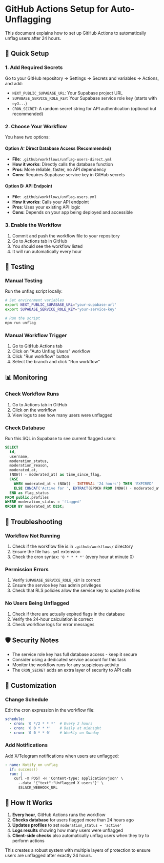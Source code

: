 # GitHub Actions Setup for Auto-Unflagging

This document explains how to set up GitHub Actions to automatically unflag users after 24 hours.

## 🚀 Quick Setup

### 1. Add Required Secrets

Go to your GitHub repository → Settings → Secrets and variables → Actions, and add:

- `NEXT_PUBLIC_SUPABASE_URL`: Your Supabase project URL
- `SUPABASE_SERVICE_ROLE_KEY`: Your Supabase service role key (starts with `eyJ...`)
- `CRON_SECRET`: A random secret string for API authentication (optional but recommended)

### 2. Choose Your Workflow

You have two options:

#### Option A: Direct Database Access (Recommended)
- **File**: `.github/workflows/unflag-users-direct.yml`
- **How it works**: Directly calls the database function
- **Pros**: More reliable, faster, no API dependency
- **Cons**: Requires Supabase service key in GitHub secrets

#### Option B: API Endpoint
- **File**: `.github/workflows/unflag-users.yml`
- **How it works**: Calls your API endpoint
- **Pros**: Uses your existing API logic
- **Cons**: Depends on your app being deployed and accessible

### 3. Enable the Workflow

1. Commit and push the workflow file to your repository
2. Go to Actions tab in GitHub
3. You should see the workflow listed
4. It will run automatically every hour

## 🧪 Testing

### Manual Testing

Run the unflag script locally:

```bash
# Set environment variables
export NEXT_PUBLIC_SUPABASE_URL="your-supabase-url"
export SUPABASE_SERVICE_ROLE_KEY="your-service-key"

# Run the script
npm run unflag
```

### Manual Workflow Trigger

1. Go to GitHub Actions tab
2. Click on "Auto Unflag Users" workflow
3. Click "Run workflow" button
4. Select the branch and click "Run workflow"

## 📊 Monitoring

### Check Workflow Runs

1. Go to Actions tab in GitHub
2. Click on the workflow
3. View logs to see how many users were unflagged

### Check Database

Run this SQL in Supabase to see current flagged users:

```sql
SELECT 
  id,
  username,
  moderation_status,
  moderation_reason,
  moderated_at,
  (NOW() - moderated_at) as time_since_flag,
  CASE 
    WHEN moderated_at < (NOW() - INTERVAL '24 hours') THEN 'EXPIRED'
    ELSE CONCAT('Active for ', EXTRACT(EPOCH FROM (NOW() - moderated_at))/3600, ' more hours')
  END as flag_status
FROM public.profiles
WHERE moderation_status = 'flagged'
ORDER BY moderated_at DESC;
```

## 🔧 Troubleshooting

### Workflow Not Running

1. Check if the workflow file is in `.github/workflows/` directory
2. Ensure the file has `.yml` extension
3. Check the cron syntax: `'0 * * * *'` (every hour at minute 0)

### Permission Errors

1. Verify `SUPABASE_SERVICE_ROLE_KEY` is correct
2. Ensure the service key has admin privileges
3. Check that RLS policies allow the service key to update profiles

### No Users Being Unflagged

1. Check if there are actually expired flags in the database
2. Verify the 24-hour calculation is correct
3. Check workflow logs for error messages

## 🛡️ Security Notes

- The service role key has full database access - keep it secure
- Consider using a dedicated service account for this task
- Monitor the workflow runs for any suspicious activity
- The `CRON_SECRET` adds an extra layer of security to API calls

## 📝 Customization

### Change Schedule

Edit the cron expression in the workflow file:

```yaml
schedule:
  - cron: '0 */2 * * *'  # Every 2 hours
  - cron: '0 0 * * *'    # Daily at midnight
  - cron: '0 0 * * 0'    # Weekly on Sunday
```

### Add Notifications

Add X/Telegram notifications when users are unflagged:

```yaml
- name: Notify on unflag
  if: success()
  run: |
    curl -X POST -H 'Content-type: application/json' \
      --data '{"text":"Unflagged X users"}' \
      $SLACK_WEBHOOK_URL
```

## 🎯 How It Works

1. **Every hour**, GitHub Actions runs the workflow
2. **Checks database** for users flagged more than 24 hours ago
3. **Updates profiles** to set `moderation_status = 'active'`
4. **Logs results** showing how many users were unflagged
5. **Client-side checks** also automatically unflag users when they try to perform actions

This creates a robust system with multiple layers of protection to ensure users are unflagged after exactly 24 hours.
